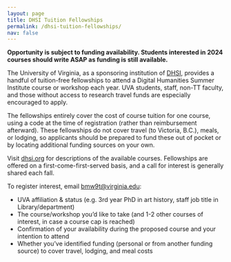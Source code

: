 ```yaml
---
layout: page
title: DHSI Tuition Fellowships
permalink: /dhsi-tuition-fellowships/
nav: false
---
```


**Opportunity is subject to funding availability. Students interested in 2024 courses should write ASAP as funding is still available.**


The University of Virginia, as a sponsoring institution of [DHSI](https://dhsi.org/), provides a handful of tuition-free fellowships to attend a Digital Humanities Summer Institute course or workshop each year. UVA students, staff, non-TT faculty, and those without access to research travel funds are especially encouraged to apply.

The fellowships entirely cover the cost of course tuition for one course, using a code at the time of registration (rather than reimbursement afterward). These fellowships do not cover travel (to Victoria, B.C.), meals, or lodging, so applicants should be prepared to fund these out of pocket or by locating additional funding sources on your own.

Visit [dhsi.org](https://dhsi.org/) for descriptions of the available courses. Fellowships are offered on a first-come-first-served basis, and a call for interest is generally shared each fall.

To register interest, email bmw9t@virginia.edu:

* UVA affiliation & status (e.g. 3rd year PhD in art history, staff job title in Library/department)
* The course/workshop you’d like to take (and 1-2 other courses of interest, in case a course cap is reached)
* Confirmation of your availability during the proposed course and your intention to attend
* Whether you’ve identified funding (personal or from another funding source) to cover travel, lodging, and meal costs
